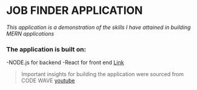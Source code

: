 # **JOB FINDER APPLICATION**

*This application is a demonstration of the skills I have attained in building MERN applications*
### The application is built on:
-NODE.js for backend
-React for front end
[Link](https://spence-job-application.netlify.app/user-auth)

> Important insights for building the application were sourced from CODE WAVE [youtube](https://www.youtube.com/watch?v=5SNvbAJFdXQ&t=55s)
